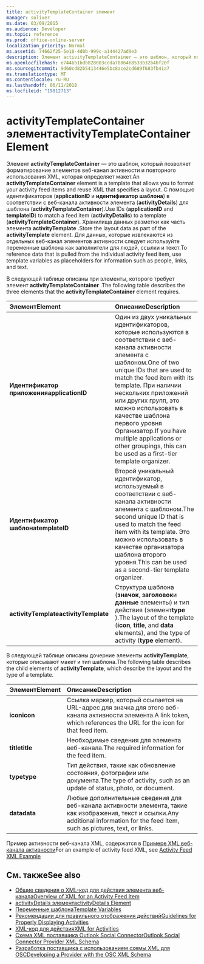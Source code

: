 ```yaml
---
title: activityTemplateContainer элемент
manager: soliver
ms.date: 03/09/2015
ms.audience: Developer
ms.topic: reference
ms.prod: office-online-server
localization_priority: Normal
ms.assetid: 74662f25-5e18-4d0b-999c-a144427ad9e3
description: Элемент activityTemplateContainer — это шаблон, который позволяет форматирование элементов веб-канал активности и повторного использования XML, которая определяет макет.
ms.openlocfilehash: e744bb1bdb828003cdda7086468533b32b4bf20f
ms.sourcegitcommit: 9d60cd82b5413446e5bc8ace2cd689f683fb41a7
ms.translationtype: MT
ms.contentlocale: ru-RU
ms.lasthandoff: 06/11/2018
ms.locfileid: "19812713"
---
```

# <a name="activitytemplatecontainer-element"></a><span data-ttu-id="d15a4-103">activityTemplateContainer элемент</span><span class="sxs-lookup"><span data-stu-id="d15a4-103">activityTemplateContainer Element</span></span>

<span data-ttu-id="d15a4-104">Элемент **activityTemplateContainer** — это шаблон, который позволяет форматирование элементов веб-канал активности и повторного использования XML, которая определяет макет.</span><span class="sxs-lookup"><span data-stu-id="d15a4-104">An **activityTemplateContainer** element is a template that allows you to format your activity feed items and reuse XML that specifies a layout.</span></span> <span data-ttu-id="d15a4-105">С помощью идентификаторов (**applicationID** и **идентификатор шаблона**) в соответствии с веб-канала активности элемента (**activityDetails**) для шаблона (**activityTemplateContainer**).</span><span class="sxs-lookup"><span data-stu-id="d15a4-105">Use IDs (**applicationID** and **templateID**) to match a feed item (**activityDetails**) to a template (**activityTemplateContainer**).</span></span> <span data-ttu-id="d15a4-106">Хранилища данных разметки как часть элемента **activityTemplate** .</span><span class="sxs-lookup"><span data-stu-id="d15a4-106">Store the layout data as part of the **activityTemplate** element.</span></span> <span data-ttu-id="d15a4-107">Для данных, которые извлекаются из отдельных веб-канал элементов активности следует используйте переменные шаблона как заполнители для людей, ссылки и текст.</span><span class="sxs-lookup"><span data-stu-id="d15a4-107">To reference data that is pulled from the individual activity feed item, use template variables as placeholders for information such as people, links, and text.</span></span> 
  
<span data-ttu-id="d15a4-108">В следующей таблице описаны три элементы, которого требует элемент **activityTemplateContainer** .</span><span class="sxs-lookup"><span data-stu-id="d15a4-108">The following table describes the three elements that the **activityTemplateContainer** element requires.</span></span> 
  
|<span data-ttu-id="d15a4-109">**Элемент**</span><span class="sxs-lookup"><span data-stu-id="d15a4-109">**Element**</span></span>|<span data-ttu-id="d15a4-110">**Описание**</span><span class="sxs-lookup"><span data-stu-id="d15a4-110">**Description**</span></span>|
|:-----|:-----|
|<span data-ttu-id="d15a4-111">**Идентификатор приложения**</span><span class="sxs-lookup"><span data-stu-id="d15a4-111">**applicationID**</span></span> <br/> |<span data-ttu-id="d15a4-112">Один из двух уникальных идентификаторов, которые используются в соответствии с веб-канала активности элемента с шаблоном.</span><span class="sxs-lookup"><span data-stu-id="d15a4-112">One of two unique IDs that are used to match the feed item with its template.</span></span> <span data-ttu-id="d15a4-113">При наличии нескольких приложений или других групп, это можно использовать в качестве шаблона первого уровня Организатор.</span><span class="sxs-lookup"><span data-stu-id="d15a4-113">If you have multiple applications or other groupings, this can be used as a first-tier template organizer.</span></span>  <br/> |
|<span data-ttu-id="d15a4-114">**Идентификатор шаблона**</span><span class="sxs-lookup"><span data-stu-id="d15a4-114">**templateID**</span></span> <br/> |<span data-ttu-id="d15a4-115">Второй уникальный идентификатор, используемый в соответствии с веб-канала активности элемента с шаблоном.</span><span class="sxs-lookup"><span data-stu-id="d15a4-115">The second unique ID that is used to match the feed item with its template.</span></span> <span data-ttu-id="d15a4-116">Это можно использовать в качестве организатора шаблона второго уровня.</span><span class="sxs-lookup"><span data-stu-id="d15a4-116">This can be used as a second-tier template organizer.</span></span>  <br/> |
|<span data-ttu-id="d15a4-117">**activityTemplate**</span><span class="sxs-lookup"><span data-stu-id="d15a4-117">**activityTemplate**</span></span> <br/> |<span data-ttu-id="d15a4-118">Структура шаблона (**значок**, **заголовок**и **данные** элементы) и тип действия (элемент**type** ).</span><span class="sxs-lookup"><span data-stu-id="d15a4-118">The layout of the template (**icon**, **title**, and **data** elements), and the type of activity (**type** element).</span></span>  <br/> |
   
<span data-ttu-id="d15a4-119">В следующей таблице описаны дочерние элементы **activityTemplate**, которые описывают макет и тип шаблона.</span><span class="sxs-lookup"><span data-stu-id="d15a4-119">The following table describes the child elements of **activityTemplate**, which describe the layout and the type of a template.</span></span>
  
|<span data-ttu-id="d15a4-120">**Элемент**</span><span class="sxs-lookup"><span data-stu-id="d15a4-120">**Element**</span></span>|<span data-ttu-id="d15a4-121">**Описание**</span><span class="sxs-lookup"><span data-stu-id="d15a4-121">**Description**</span></span>|
|:-----|:-----|
|<span data-ttu-id="d15a4-122">**icon**</span><span class="sxs-lookup"><span data-stu-id="d15a4-122">**icon**</span></span> <br/> |<span data-ttu-id="d15a4-123">Ссылка маркер, который ссылается на URL-адрес для значка для этого веб-канала активности элемента.</span><span class="sxs-lookup"><span data-stu-id="d15a4-123">A link token, which references the URL for the icon for that feed item.</span></span>  <br/> |
|<span data-ttu-id="d15a4-124">**title**</span><span class="sxs-lookup"><span data-stu-id="d15a4-124">**title**</span></span> <br/> |<span data-ttu-id="d15a4-125">Необходимые сведения для элемента веб-канала.</span><span class="sxs-lookup"><span data-stu-id="d15a4-125">The required information for the feed item.</span></span>  <br/> |
|<span data-ttu-id="d15a4-126">**type**</span><span class="sxs-lookup"><span data-stu-id="d15a4-126">**type**</span></span> <br/> |<span data-ttu-id="d15a4-127">Тип действия, такие как обновление состояния, фотографии или документа.</span><span class="sxs-lookup"><span data-stu-id="d15a4-127">The type of activity, such as an update of status, photo, or document.</span></span>  <br/> |
|<span data-ttu-id="d15a4-128">**data**</span><span class="sxs-lookup"><span data-stu-id="d15a4-128">**data**</span></span> <br/> |<span data-ttu-id="d15a4-129">Любые дополнительные сведения для веб-канала активности элемента, такие как изображения, текст и ссылки.</span><span class="sxs-lookup"><span data-stu-id="d15a4-129">Any additional information for the feed item, such as pictures, text, or links.</span></span>  <br/> |
   
<span data-ttu-id="d15a4-130">Пример активности веб-канала XML, содержатся в [Примере XML веб-канала активности](activity-feed-xml-example.md)</span><span class="sxs-lookup"><span data-stu-id="d15a4-130">For an example of activity feed XML, see [Activity Feed XML Example](activity-feed-xml-example.md)</span></span>
  
## <a name="see-also"></a><span data-ttu-id="d15a4-131">См. также</span><span class="sxs-lookup"><span data-stu-id="d15a4-131">See also</span></span>

- [<span data-ttu-id="d15a4-132">Общие сведения о XML-код для действия элемента веб-канала</span><span class="sxs-lookup"><span data-stu-id="d15a4-132">Overview of XML for an Activity Feed Item</span></span>](overview-of-xml-for-an-activity-feed-item.md)  
- [<span data-ttu-id="d15a4-133">activityDetails элемент</span><span class="sxs-lookup"><span data-stu-id="d15a4-133">activityDetails Element</span></span>](activitydetails-element.md)  
- [<span data-ttu-id="d15a4-134">Переменные шаблона</span><span class="sxs-lookup"><span data-stu-id="d15a4-134">Template Variables</span></span>](template-variables.md)  
- [<span data-ttu-id="d15a4-135">Рекомендации для правильного отображения действий</span><span class="sxs-lookup"><span data-stu-id="d15a4-135">Guidelines for Properly Displaying Activities</span></span>](guidelines-for-properly-displaying-activities.md)  
- [<span data-ttu-id="d15a4-136">XML-код для действия</span><span class="sxs-lookup"><span data-stu-id="d15a4-136">XML for Activities</span></span>](xml-for-activities.md)  
- [<span data-ttu-id="d15a4-137">Схема XML поставщика Outlook Social Connector</span><span class="sxs-lookup"><span data-stu-id="d15a4-137">Outlook Social Connector Provider XML Schema</span></span>](outlook-social-connector-provider-xml-schema.md)
- [<span data-ttu-id="d15a4-138">Разработка поставщика с использованием схемы XML для OSC</span><span class="sxs-lookup"><span data-stu-id="d15a4-138">Developing a Provider with the OSC XML Schema</span></span>](developing-a-provider-with-the-osc-xml-schema.md)

